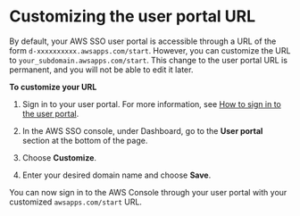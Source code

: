 # Customizing the user portal URL<a name="howtochangeURL"></a>

By default, your AWS SSO user portal is accessible through a URL of the form `d-xxxxxxxxxx.awsapps.com/start`\. However, you can customize the URL to `your_subdomain.awsapps.com/start`\. This change to the user portal URL is permanent, and you will not be able to edit it later\.

**To customize your URL**

1. Sign in to your user portal\. For more information, see [ How to sign in to the user portal](https://docs.aws.amazon.com/en_us/singlesignon/latest/userguide/howtosignin.html)\.

1. In the AWS SSO console, under Dashboard, go to the **User portal** section at the bottom of the page\.

1. Choose **Customize**\.

1. Enter your desired domain name and choose **Save**\.

You can now sign in to the AWS Console through your user portal with your customized `awsapps.com/start` URL\.
